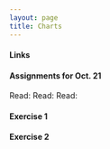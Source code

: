 ```yaml
---
layout: page
title: Charts
---
```



#### Links

#### Assignments for Oct. 21

Read:
Read: 
Read: 

#### Exercise 1

#### Exercise 2